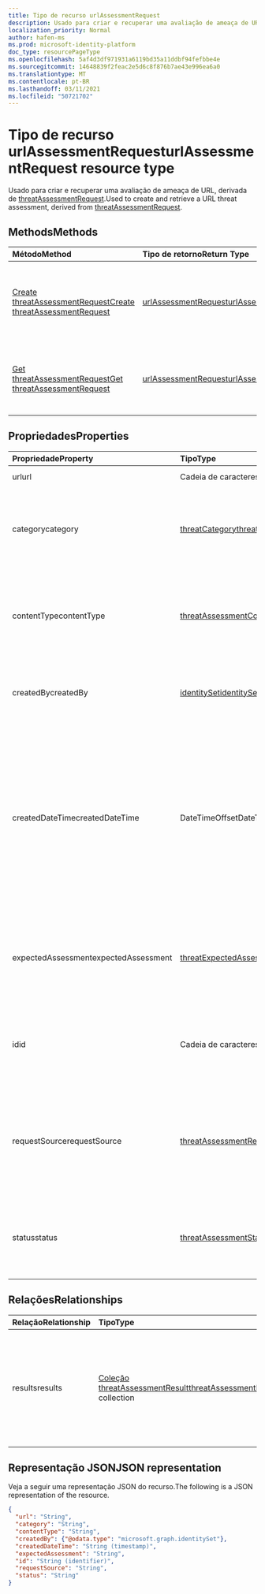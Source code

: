 ```yaml
---
title: Tipo de recurso urlAssessmentRequest
description: Usado para criar e recuperar uma avaliação de ameaça de URL.
localization_priority: Normal
author: hafen-ms
ms.prod: microsoft-identity-platform
doc_type: resourcePageType
ms.openlocfilehash: 5af4d3df971931a6119bd35a11ddbf94fefbbe4e
ms.sourcegitcommit: 14648839f2feac2e5d6c8f876b7ae43e996ea6a0
ms.translationtype: MT
ms.contentlocale: pt-BR
ms.lasthandoff: 03/11/2021
ms.locfileid: "50721702"
---
```

# <a name="urlassessmentrequest-resource-type"></a><span data-ttu-id="2c2f7-103">Tipo de recurso urlAssessmentRequest</span><span class="sxs-lookup"><span data-stu-id="2c2f7-103">urlAssessmentRequest resource type</span></span>

<span data-ttu-id="2c2f7-104">Usado para criar e recuperar uma avaliação de ameaça de URL, derivada de [threatAssessmentRequest](threatAssessmentRequest.md).</span><span class="sxs-lookup"><span data-stu-id="2c2f7-104">Used to create and retrieve a URL threat assessment, derived from [threatAssessmentRequest](threatAssessmentRequest.md).</span></span>

## <a name="methods"></a><span data-ttu-id="2c2f7-105">Methods</span><span class="sxs-lookup"><span data-stu-id="2c2f7-105">Methods</span></span>

| <span data-ttu-id="2c2f7-106">Método</span><span class="sxs-lookup"><span data-stu-id="2c2f7-106">Method</span></span>       | <span data-ttu-id="2c2f7-107">Tipo de retorno</span><span class="sxs-lookup"><span data-stu-id="2c2f7-107">Return Type</span></span> | <span data-ttu-id="2c2f7-108">Descrição</span><span class="sxs-lookup"><span data-stu-id="2c2f7-108">Description</span></span> |
|:-------------|:------------|:------------|
| [<span data-ttu-id="2c2f7-109">Create threatAssessmentRequest</span><span class="sxs-lookup"><span data-stu-id="2c2f7-109">Create threatAssessmentRequest</span></span>](../api/informationprotection-post-threatassessmentrequests.md) | [<span data-ttu-id="2c2f7-110">urlAssessmentRequest</span><span class="sxs-lookup"><span data-stu-id="2c2f7-110">urlAssessmentRequest</span></span>](urlAssessmentRequest.md) | <span data-ttu-id="2c2f7-111">Crie uma nova solicitação de avaliação de URL postando um **objeto urlAssessmentRequest.**</span><span class="sxs-lookup"><span data-stu-id="2c2f7-111">Create a new URL assessment request by posting an **urlAssessmentRequest** object.</span></span> |
| [<span data-ttu-id="2c2f7-112">Get threatAssessmentRequest</span><span class="sxs-lookup"><span data-stu-id="2c2f7-112">Get threatAssessmentRequest</span></span>](../api/threatassessmentrequest-get.md) | [<span data-ttu-id="2c2f7-113">urlAssessmentRequest</span><span class="sxs-lookup"><span data-stu-id="2c2f7-113">urlAssessmentRequest</span></span>](urlassessmentrequest.md) | <span data-ttu-id="2c2f7-114">Leia as propriedades e as relações de um **objeto urlAssessmentRequest.**</span><span class="sxs-lookup"><span data-stu-id="2c2f7-114">Read the properties and relationships of a **urlAssessmentRequest** object.</span></span> |

## <a name="properties"></a><span data-ttu-id="2c2f7-115">Propriedades</span><span class="sxs-lookup"><span data-stu-id="2c2f7-115">Properties</span></span>

| <span data-ttu-id="2c2f7-116">Propriedade</span><span class="sxs-lookup"><span data-stu-id="2c2f7-116">Property</span></span>     | <span data-ttu-id="2c2f7-117">Tipo</span><span class="sxs-lookup"><span data-stu-id="2c2f7-117">Type</span></span>        | <span data-ttu-id="2c2f7-118">Descrição</span><span class="sxs-lookup"><span data-stu-id="2c2f7-118">Description</span></span> |
|:-------------|:------------|:------------|
|<span data-ttu-id="2c2f7-119">url</span><span class="sxs-lookup"><span data-stu-id="2c2f7-119">url</span></span>|<span data-ttu-id="2c2f7-120">Cadeia de caracteres</span><span class="sxs-lookup"><span data-stu-id="2c2f7-120">String</span></span>|<span data-ttu-id="2c2f7-121">A cadeia de caracteres url.</span><span class="sxs-lookup"><span data-stu-id="2c2f7-121">The URL string.</span></span>|
|<span data-ttu-id="2c2f7-122">category</span><span class="sxs-lookup"><span data-stu-id="2c2f7-122">category</span></span>|[<span data-ttu-id="2c2f7-123">threatCategory</span><span class="sxs-lookup"><span data-stu-id="2c2f7-123">threatCategory</span></span>](enums.md#threatcategory-values)|<span data-ttu-id="2c2f7-124">A categoria de ameaça.</span><span class="sxs-lookup"><span data-stu-id="2c2f7-124">The threat category.</span></span> <span data-ttu-id="2c2f7-125">Os valores possíveis são: `spam`, `phishing`, `malware`.</span><span class="sxs-lookup"><span data-stu-id="2c2f7-125">Possible values are: `spam`, `phishing`, `malware`.</span></span>|
|<span data-ttu-id="2c2f7-126">contentType</span><span class="sxs-lookup"><span data-stu-id="2c2f7-126">contentType</span></span>|[<span data-ttu-id="2c2f7-127">threatAssessmentContentType</span><span class="sxs-lookup"><span data-stu-id="2c2f7-127">threatAssessmentContentType</span></span>](enums.md#threatassessmentcontenttype-values)|<span data-ttu-id="2c2f7-128">O tipo de conteúdo da avaliação de ameaças.</span><span class="sxs-lookup"><span data-stu-id="2c2f7-128">The content type of the threat assessment.</span></span> <span data-ttu-id="2c2f7-129">Os valores possíveis são: `mail`, `url`, `file`.</span><span class="sxs-lookup"><span data-stu-id="2c2f7-129">Possible values are: `mail`, `url`, `file`.</span></span>|
|<span data-ttu-id="2c2f7-130">createdBy</span><span class="sxs-lookup"><span data-stu-id="2c2f7-130">createdBy</span></span>|[<span data-ttu-id="2c2f7-131">identitySet</span><span class="sxs-lookup"><span data-stu-id="2c2f7-131">identitySet</span></span>](identityset.md)|<span data-ttu-id="2c2f7-132">O criador da solicitação de avaliação de ameaças.</span><span class="sxs-lookup"><span data-stu-id="2c2f7-132">The threat assessment request creator.</span></span>|
|<span data-ttu-id="2c2f7-133">createdDateTime</span><span class="sxs-lookup"><span data-stu-id="2c2f7-133">createdDateTime</span></span>|<span data-ttu-id="2c2f7-134">DateTimeOffset</span><span class="sxs-lookup"><span data-stu-id="2c2f7-134">DateTimeOffset</span></span>|<span data-ttu-id="2c2f7-135">O tipo Timestamp representa informações de data e hora usando o formato ISO 8601 e está sempre no horário UTC.</span><span class="sxs-lookup"><span data-stu-id="2c2f7-135">The Timestamp type represents date and time information using ISO 8601 format and is always in UTC time.</span></span> <span data-ttu-id="2c2f7-136">Por exemplo, meia-noite UTC em 1 de janeiro de 2014 é `2014-01-01T00:00:00Z`.</span><span class="sxs-lookup"><span data-stu-id="2c2f7-136">For example, midnight UTC on Jan 1, 2014 is `2014-01-01T00:00:00Z`.</span></span>|
|<span data-ttu-id="2c2f7-137">expectedAssessment</span><span class="sxs-lookup"><span data-stu-id="2c2f7-137">expectedAssessment</span></span>|[<span data-ttu-id="2c2f7-138">threatExpectedAssessment</span><span class="sxs-lookup"><span data-stu-id="2c2f7-138">threatExpectedAssessment</span></span>](enums.md#threatexpectedassessment-values)|<span data-ttu-id="2c2f7-139">A avaliação esperada do ubmitter.</span><span class="sxs-lookup"><span data-stu-id="2c2f7-139">The expected assessment from the ubmitter.</span></span> <span data-ttu-id="2c2f7-140">Os valores possíveis são: `block` e `unblock`.</span><span class="sxs-lookup"><span data-stu-id="2c2f7-140">Possible values are: `block`, `unblock`.</span></span>|
|<span data-ttu-id="2c2f7-141">id</span><span class="sxs-lookup"><span data-stu-id="2c2f7-141">id</span></span>|<span data-ttu-id="2c2f7-142">Cadeia de caracteres</span><span class="sxs-lookup"><span data-stu-id="2c2f7-142">String</span></span>|<span data-ttu-id="2c2f7-143">A ID da solicitação de avaliação de ameaça é um GUID (identificador global exclusivo).</span><span class="sxs-lookup"><span data-stu-id="2c2f7-143">The threat assessment request ID is a globally unique identifier (GUID).</span></span>|
|<span data-ttu-id="2c2f7-144">requestSource</span><span class="sxs-lookup"><span data-stu-id="2c2f7-144">requestSource</span></span>|[<span data-ttu-id="2c2f7-145">threatAssessmentRequestSource</span><span class="sxs-lookup"><span data-stu-id="2c2f7-145">threatAssessmentRequestSource</span></span>](enums.md#threatassessmentrequestsource-values)|<span data-ttu-id="2c2f7-146">A origem da solicitação de avaliação de ameaças.</span><span class="sxs-lookup"><span data-stu-id="2c2f7-146">The source of the threat assessment request.</span></span> <span data-ttu-id="2c2f7-147">Os valores possíveis são: `user` e `administrator`.</span><span class="sxs-lookup"><span data-stu-id="2c2f7-147">Possible values are: `user`, `administrator`.</span></span>|
|<span data-ttu-id="2c2f7-148">status</span><span class="sxs-lookup"><span data-stu-id="2c2f7-148">status</span></span>|[<span data-ttu-id="2c2f7-149">threatAssessmentStatus</span><span class="sxs-lookup"><span data-stu-id="2c2f7-149">threatAssessmentStatus</span></span>](enums.md#threatassessmentstatus-values)|<span data-ttu-id="2c2f7-150">O status do processo de avaliação.</span><span class="sxs-lookup"><span data-stu-id="2c2f7-150">The assessment process status.</span></span> <span data-ttu-id="2c2f7-151">Os valores possíveis são: `pending`, `completed`.</span><span class="sxs-lookup"><span data-stu-id="2c2f7-151">Possible values are: `pending`, `completed`.</span></span>|

## <a name="relationships"></a><span data-ttu-id="2c2f7-152">Relações</span><span class="sxs-lookup"><span data-stu-id="2c2f7-152">Relationships</span></span>

| <span data-ttu-id="2c2f7-153">Relação</span><span class="sxs-lookup"><span data-stu-id="2c2f7-153">Relationship</span></span> | <span data-ttu-id="2c2f7-154">Tipo</span><span class="sxs-lookup"><span data-stu-id="2c2f7-154">Type</span></span>        | <span data-ttu-id="2c2f7-155">Descrição</span><span class="sxs-lookup"><span data-stu-id="2c2f7-155">Description</span></span> |
|:-------------|:------------|:------------|
|<span data-ttu-id="2c2f7-156">results</span><span class="sxs-lookup"><span data-stu-id="2c2f7-156">results</span></span>|<span data-ttu-id="2c2f7-157">[Coleção threatAssessmentResult](threatassessmentresult.md)</span><span class="sxs-lookup"><span data-stu-id="2c2f7-157">[threatAssessmentResult](threatassessmentresult.md) collection</span></span>|<span data-ttu-id="2c2f7-158">Uma coleção de resultados de avaliação de ameaças.</span><span class="sxs-lookup"><span data-stu-id="2c2f7-158">A collection of threat assessment results.</span></span> <span data-ttu-id="2c2f7-159">Somente leitura.</span><span class="sxs-lookup"><span data-stu-id="2c2f7-159">Read-only.</span></span> <span data-ttu-id="2c2f7-160">Por padrão, um `GET /threatAssessmentRequests/{id}` não retorna essa propriedade, a menos que você `$expand` se aplique a ela.</span><span class="sxs-lookup"><span data-stu-id="2c2f7-160">By default, a `GET /threatAssessmentRequests/{id}` does not return this property unless you apply `$expand` on it.</span></span>|

## <a name="json-representation"></a><span data-ttu-id="2c2f7-161">Representação JSON</span><span class="sxs-lookup"><span data-stu-id="2c2f7-161">JSON representation</span></span>

<span data-ttu-id="2c2f7-162">Veja a seguir uma representação JSON do recurso.</span><span class="sxs-lookup"><span data-stu-id="2c2f7-162">The following is a JSON representation of the resource.</span></span>

<!-- {
  "blockType": "resource",
  "optionalProperties": [

  ],
  "@odata.type": "microsoft.graph.urlAssessmentRequest",
  "keyProperty": "id"
}-->

```json
{
  "url": "String",
  "category": "String",
  "contentType": "String",
  "createdBy": {"@odata.type": "microsoft.graph.identitySet"},
  "createdDateTime": "String (timestamp)",
  "expectedAssessment": "String",
  "id": "String (identifier)",
  "requestSource": "String",
  "status": "String"
}
```

<!-- uuid: 16cd6b66-4b1a-43a1-adaf-3a886856ed98
2019-02-04 14:57:30 UTC -->
<!-- {
  "type": "#page.annotation",
  "description": "urlAssessmentRequest resource",
  "keywords": "",
  "section": "documentation",
  "tocPath": ""
}-->

